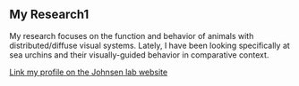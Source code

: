 ## My Research1

My research focuses on the function and behavior of animals with distributed/diffuse visual systems. Lately, I have been looking specifically at sea urchins and their visually-guided behavior in comparative context.

[Link my profile on the Johnsen lab website](https://opticsoflife.org/people/julia.html)
